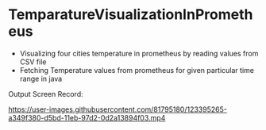 # TemparatureVisualizationInPrometheus


<ul>
  <li>Visualizing four cities temperature in prometheus by reading values from CSV file</li>
  <li>Fetching Temperature values from prometheus for given particular time range in java</li>
</ul>

Output Screen Record:



https://user-images.githubusercontent.com/81795180/123395265-a349f380-d5bd-11eb-97d2-0d2a13894f03.mp4

